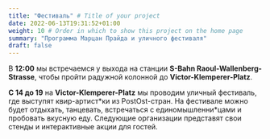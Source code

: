 ```yaml
---
title: "Фестиваль" # Title of your project
date: 2022-06-13T19:31:52+01:00
weight: 10 # Order in which to show this project on the home page
summary: "Программа Марцан Прайда и уличного фестиваля"
draft: false
---
```


В **12:00** мы встречаемся у выхода на станции **S-Bahn Raoul-Wallenberg-Strasse**, чтобы пройти радужной колонной до **Victor-Klemperer-Platz**.

**С 14 до 19** на **Victor-Klemperer-Platz** мы проводим уличный фестиваль, где выступят квир-артист\*ки из PostOst-стран. На фестивале можно будет отдыхать, танцевать, встречаться с единомышленни*цами и пробовать вкусную еду. Следующие организации представят свои стенды и интерактивные акции для гостей.